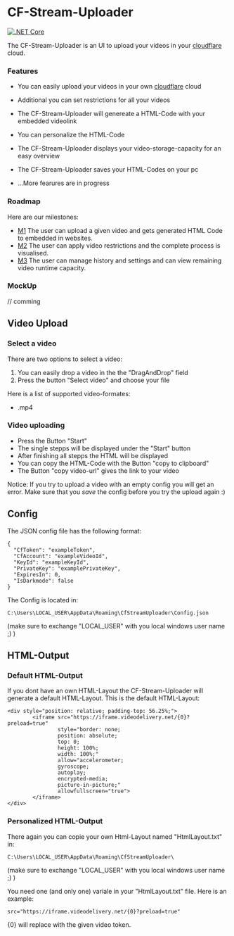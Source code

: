 # CF-Stream-Uploader

[![.NET Core](https://github.com/haevg-rz/CF-Stream-Uploader/actions/workflows/build.yml/badge.svg?branch=main)](https://github.com/haevg-rz/CF-Stream-Uploader/actions/workflows/build.yml)


The CF-Stream-Uploader is an UI to upload your videos in your [cloudflare](https://www.cloudflare.com/de-de/) cloud.


### Features

- You can easily upload your videos in your own [cloudflare](https://www.cloudflare.com/de-de/) cloud
- Additional you can set restrictions for all your videos
- The CF-Stream-Uploader will genereate a HTML-Code with your embedded videolink
- You can personalize the HTML-Code
- The CF-Stream-Uploader displays your video-storage-capacity for an easy overview
- The CF-Stream-Uploader saves your HTML-Codes on your pc

- ...More fearures are in progress

### Roadmap

Here are our milestones:
- [M1](https://github.com/haevg-rz/CF-Stream-Uploader/milestone/1) The user can upload a given video and gets generated HTML Code to embedded in websites.
- [M2](https://github.com/haevg-rz/CF-Stream-Uploader/milestone/2) The user can apply video restrictions and the complete process is visualised.
- [M3](https://github.com/haevg-rz/CF-Stream-Uploader/milestone/3) The user can manage history and settings and can view remaining video runtime capacity.

### MockUp

// comming

## Video Upload

### Select a video

There are two options to select a video:
 1. You can easily drop a video in the the "DragAndDrop" field
 2. Press the button "Select video" and choose your file

 Here is a list of supported video-formates:
 - .mp4

### Video uploading

- Press the Button "Start"
- The single stepps will be displayed under the "Start" button
- After finishing all stepps the HTML will be displayed
- You can copy the HTML-Code with the Button "copy to clipboard" 
- The Button "copy video-url" gives the link to your video

Notice:
If you try to upload a video with an empty config you will get an error.
Make sure that you *save* the config before you try the upload again :)


## Config

The JSON config file has the following format:

```
{
  "CfToken": "exampleToken",
  "CfAccount": "exampleVideoId",
  "KeyId": "exampleKeyId",
  "PrivateKey": "examplePrivateKey",
  "ExpiresIn": 0,
  "IsDarkmode": false
}
```
The Config is located in: 
```
C:\Users\LOCAL_USER\AppData\Roaming\CfStreamUploader\Config.json 
```
(make sure to exchange "LOCAL_USER" with you local windows user name ;) )


## HTML-Output

### Default HTML-Output

If you dont have an own HTML-Layout the CF-Stream-Uploader will generate a default HTML-Layout.
This is the default HTML-Layout:

```
<div style="position: relative; padding-top: 56.25%;">
        <iframe src="https://iframe.videodelivery.net/{0}?preload=true"
                style="border: none;
                position: absolute;
                top: 0;
                height: 100%;
                width: 100%;"
                allow="accelerometer;
                gyroscope;
                autoplay;
                encrypted-media;
                picture-in-picture;"
                allowfullscreen="true">
        </iframe>
</div>
```

### Personalized HTML-Output

There again you can copie your own Html-Layout named "HtmlLayout.txt" in:
```
C:\Users\LOCAL_USER\AppData\Roaming\CfStreamUploader\ 
```
(make sure to exchange "LOCAL_USER" with you local windows user name ;) )

You need one (and only one) variale in your "HtmlLayout.txt" file. 
Here is an example:

```
src="https://iframe.videodelivery.net/{0}?preload=true"
```
{0} will replace with the given video token.